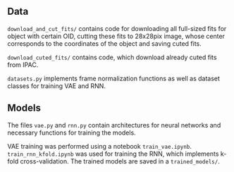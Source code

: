 ## Data

`download_and_cut_fits/` contains code for downloading all full-sized fits for object with certain OID, cutting these fits to 28x28pix image, whose center corresponds to the coordinates of the object and saving cuted fits.

`download_cuted_fits/` contains code, which download already cuted fits from IPAC.

`datasets.py` implements frame normalization functions as well as dataset classes for training VAE and RNN.

## Models
The files `vae.py` and `rnn.py` contain architectures for neural networks and necessary functions for training the models.

VAE training was performed using a notebook `train_vae.ipynb`. `train_rnn_kfold.ipynb` was used for training the RNN, which implements k-fold cross-validation. The trained models are saved in a `trained_models/`.
